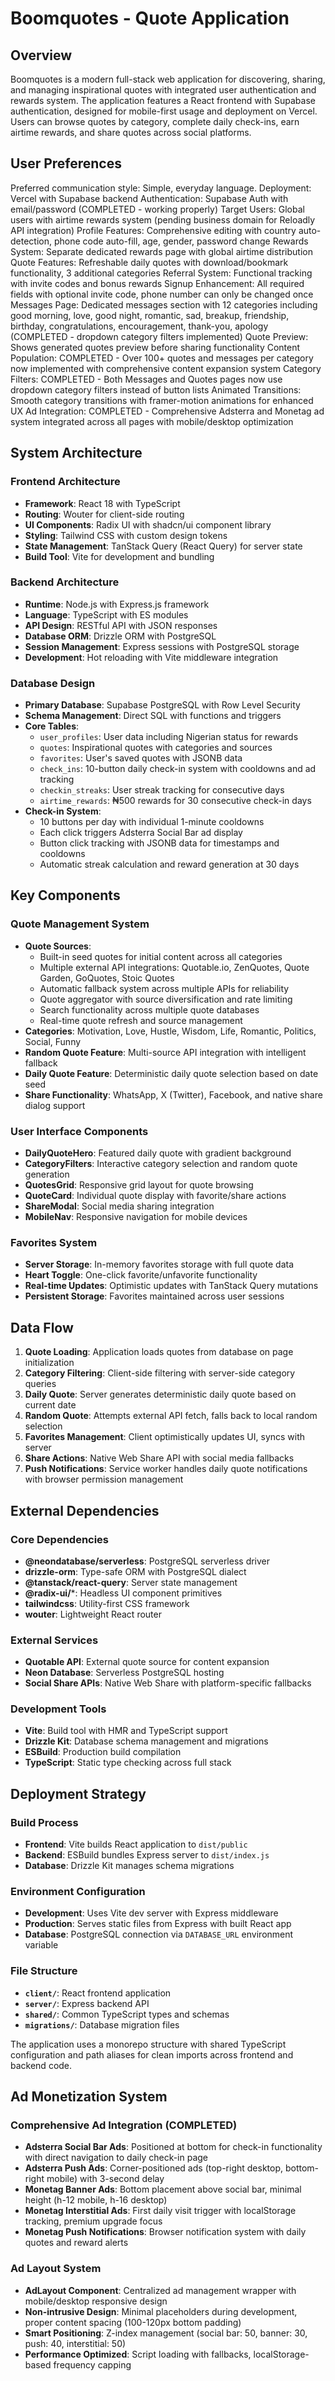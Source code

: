 # Boomquotes - Quote Application

## Overview

Boomquotes is a modern full-stack web application for discovering, sharing, and managing inspirational quotes with integrated user authentication and rewards system. The application features a React frontend with Supabase authentication, designed for mobile-first usage and deployment on Vercel. Users can browse quotes by category, complete daily check-ins, earn airtime rewards, and share quotes across social platforms.

## User Preferences

Preferred communication style: Simple, everyday language.
Deployment: Vercel with Supabase backend
Authentication: Supabase Auth with email/password (COMPLETED - working properly)
Target Users: Global users with airtime rewards system (pending business domain for Reloadly API integration)
Profile Features: Comprehensive editing with country auto-detection, phone code auto-fill, age, gender, password change
Rewards System: Separate dedicated rewards page with global airtime distribution
Quote Features: Refreshable daily quotes with download/bookmark functionality, 3 additional categories
Referral System: Functional tracking with invite codes and bonus rewards
Signup Enhancement: All required fields with optional invite code, phone number can only be changed once
Messages Page: Dedicated messages section with 12 categories including good morning, love, good night, romantic, sad, breakup, friendship, birthday, congratulations, encouragement, thank-you, apology (COMPLETED - dropdown category filters implemented)
Quote Preview: Shows generated quotes preview before sharing functionality
Content Population: COMPLETED - Over 100+ quotes and messages per category now implemented with comprehensive content expansion system
Category Filters: COMPLETED - Both Messages and Quotes pages now use dropdown category filters instead of button lists
Animated Transitions: Smooth category transitions with framer-motion animations for enhanced UX
Ad Integration: COMPLETED - Comprehensive Adsterra and Monetag ad system integrated across all pages with mobile/desktop optimization

## System Architecture

### Frontend Architecture
- **Framework**: React 18 with TypeScript
- **Routing**: Wouter for client-side routing
- **UI Components**: Radix UI with shadcn/ui component library
- **Styling**: Tailwind CSS with custom design tokens
- **State Management**: TanStack Query (React Query) for server state
- **Build Tool**: Vite for development and bundling

### Backend Architecture
- **Runtime**: Node.js with Express.js framework
- **Language**: TypeScript with ES modules
- **API Design**: RESTful API with JSON responses
- **Database ORM**: Drizzle ORM with PostgreSQL
- **Session Management**: Express sessions with PostgreSQL storage
- **Development**: Hot reloading with Vite middleware integration

### Database Design
- **Primary Database**: Supabase PostgreSQL with Row Level Security
- **Schema Management**: Direct SQL with functions and triggers
- **Core Tables**:
  - `user_profiles`: User data including Nigerian status for rewards
  - `quotes`: Inspirational quotes with categories and sources
  - `favorites`: User's saved quotes with JSONB data
  - `check_ins`: 10-button daily check-in system with cooldowns and ad tracking
  - `checkin_streaks`: User streak tracking for consecutive days
  - `airtime_rewards`: ₦500 rewards for 30 consecutive check-in days
- **Check-in System**:
  - 10 buttons per day with individual 1-minute cooldowns
  - Each click triggers Adsterra Social Bar ad display
  - Button click tracking with JSONB data for timestamps and cooldowns
  - Automatic streak calculation and reward generation at 30 days

## Key Components

### Quote Management System
- **Quote Sources**: 
  - Built-in seed quotes for initial content across all categories
  - Multiple external API integrations: Quotable.io, ZenQuotes, Quote Garden, GoQuotes, Stoic Quotes
  - Automatic fallback system across multiple APIs for reliability
  - Quote aggregator with source diversification and rate limiting
  - Search functionality across multiple quote databases
  - Real-time quote refresh and source management
- **Categories**: Motivation, Love, Hustle, Wisdom, Life, Romantic, Politics, Social, Funny
- **Random Quote Feature**: Multi-source API integration with intelligent fallback
- **Daily Quote Feature**: Deterministic daily quote selection based on date seed
- **Share Functionality**: WhatsApp, X (Twitter), Facebook, and native share dialog support

### User Interface Components
- **DailyQuoteHero**: Featured daily quote with gradient background
- **CategoryFilters**: Interactive category selection and random quote generation
- **QuotesGrid**: Responsive grid layout for quote browsing
- **QuoteCard**: Individual quote display with favorite/share actions
- **ShareModal**: Social media sharing integration
- **MobileNav**: Responsive navigation for mobile devices

### Favorites System
- **Server Storage**: In-memory favorites storage with full quote data
- **Heart Toggle**: One-click favorite/unfavorite functionality
- **Real-time Updates**: Optimistic updates with TanStack Query mutations
- **Persistent Storage**: Favorites maintained across user sessions

## Data Flow

1. **Quote Loading**: Application loads quotes from database on page initialization
2. **Category Filtering**: Client-side filtering with server-side category queries
3. **Daily Quote**: Server generates deterministic daily quote based on current date
4. **Random Quote**: Attempts external API fetch, falls back to local random selection
5. **Favorites Management**: Client optimistically updates UI, syncs with server
6. **Share Actions**: Native Web Share API with social media fallbacks
7. **Push Notifications**: Service worker handles daily quote notifications with browser permission management

## External Dependencies

### Core Dependencies
- **@neondatabase/serverless**: PostgreSQL serverless driver
- **drizzle-orm**: Type-safe ORM with PostgreSQL dialect
- **@tanstack/react-query**: Server state management
- **@radix-ui/***: Headless UI component primitives
- **tailwindcss**: Utility-first CSS framework
- **wouter**: Lightweight React router

### External Services
- **Quotable API**: External quote source for content expansion
- **Neon Database**: Serverless PostgreSQL hosting
- **Social Share APIs**: Native Web Share with platform-specific fallbacks

### Development Tools
- **Vite**: Build tool with HMR and TypeScript support
- **Drizzle Kit**: Database schema management and migrations
- **ESBuild**: Production build compilation
- **TypeScript**: Static type checking across full stack

## Deployment Strategy

### Build Process
- **Frontend**: Vite builds React application to `dist/public`
- **Backend**: ESBuild bundles Express server to `dist/index.js`
- **Database**: Drizzle Kit manages schema migrations

### Environment Configuration
- **Development**: Uses Vite dev server with Express middleware
- **Production**: Serves static files from Express with built React app
- **Database**: PostgreSQL connection via `DATABASE_URL` environment variable

### File Structure
- **`client/`**: React frontend application
- **`server/`**: Express backend API
- **`shared/`**: Common TypeScript types and schemas
- **`migrations/`**: Database migration files

The application uses a monorepo structure with shared TypeScript configuration and path aliases for clean imports across frontend and backend code.

## Ad Monetization System

### Comprehensive Ad Integration (COMPLETED)
- **Adsterra Social Bar Ads**: Positioned at bottom for check-in functionality with direct navigation to daily check-in page
- **Adsterra Push Ads**: Corner-positioned ads (top-right desktop, bottom-right mobile) with 3-second delay
- **Monetag Banner Ads**: Bottom placement above social bar, minimal height (h-12 mobile, h-16 desktop)
- **Monetag Interstitial Ads**: First daily visit trigger with localStorage tracking, premium upgrade focus
- **Monetag Push Notifications**: Browser notification system with daily quotes and reward alerts

### Ad Layout System
- **AdLayout Component**: Centralized ad management wrapper with mobile/desktop responsive design
- **Non-intrusive Design**: Minimal placeholders during development, proper content spacing (100-120px bottom padding)
- **Smart Positioning**: Z-index management (social bar: 50, banner: 30, push: 40, interstitial: 50)
- **Performance Optimized**: Script loading with fallbacks, localStorage-based frequency capping